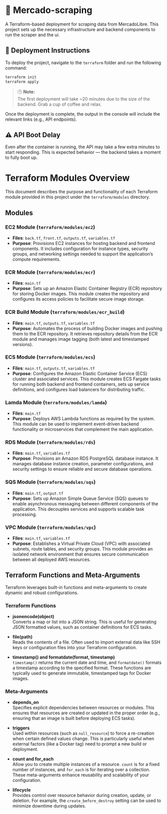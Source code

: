 # 🛒 Mercado-scraping

A Terraform-based deployment for scraping data from MercadoLibre. This project sets up the necessary infrastructure and backend components to run the scraper and the ui.

## 🚀 Deployment Instructions

To deploy the project, navigate to the `terraform` folder and run the following command:

```bash
terraform init
terraform apply
```

> 🕒 **Note:**  
> The first deployment will take ~20 minutes due to the size of the backend.
> Grab a cup of coffee and relax.

Once the deployment is complete, the output in the console will include the relevant links (e.g., API endpoints).

## ⚠️ API Boot Delay
Even after the container is running, the API may take a few extra minutes to start responding.
This is expected behavior — the backend takes a moment to fully boot up.

# Terraform Modules Overview

This document describes the purpose and functionality of each Terraform module provided in this project under the `terraform/modules` directory.

## Modules

### EC2 Module (`terraform/modules/ec2`)
- **Files**: `back.tf`, `front.tf`, `outputs.tf`, `variables.tf`
- **Purpose**: Provisions EC2 instances for hosting backend and frontend components. It includes configuration for instance types, security groups, and networking settings needed to support the application’s compute requirements.

### ECR Module (`terraform/modules/ecr`)
- **Files**: `main.tf`
- **Purpose**: Sets up an Amazon Elastic Container Registry (ECR) repository for storing Docker images. This module creates the repository and configures its access policies to facilitate secure image storage.

### ECR Build Module (`terraform/modules/ecr_build`)
- **Files**: `main.tf`, `outputs.tf`, `variables.tf`
- **Purpose**: Automates the process of building Docker images and pushing them to the ECR repository. It retrieves repository details from the ECR module and manages image tagging (both latest and timestamped versions).

### ECS Module (`terraform/modules/ecs`)
- **Files**: `main.tf`, `outputs.tf`, `variables.tf`
- **Purpose**: Configures the Amazon Elastic Container Service (ECS) cluster and associated services. This module creates ECS Fargate tasks for running both backend and frontend containers, sets up service definitions, and configures load balancers for distributing traffic.

### Lamda Module (`terraform/modules/lamda`)
- **Files**: `main.tf`
- **Purpose**: Deploys AWS Lambda functions as required by the system. This module can be used to implement event-driven backend functionality or microservices that complement the main application.

### RDS Module (`terraform/modules/rds`)
- **Files**: `main.tf`, `variables.tf`
- **Purpose**: Provisions an Amazon RDS PostgreSQL database instance. It manages database instance creation, parameter configurations, and security settings to ensure reliable and secure database operations.

### SQS Module (`terraform/modules/sqs`)
- **Files**: `main.tf`, `output.tf`
- **Purpose**: Sets up Amazon Simple Queue Service (SQS) queues to enable asynchronous messaging between different components of the application. This decouples services and supports scalable task processing.

### VPC Module (`terraform/modules/vpc`)
- **Files**: `main.tf`, `variables.tf`
- **Purpose**: Establishes a Virtual Private Cloud (VPC) with associated subnets, route tables, and security groups. This module provides an isolated network environment that ensures secure communication between all deployed AWS resources.

## Terraform Functions and Meta-Arguments

Terraform leverages built-in functions and meta-arguments to create dynamic and robust configurations.

### Terraform Functions

- **jsonencode(object)**  
  Converts a map or list into a JSON string. This is useful for generating JSON formatted values, such as container definitions for ECS tasks.

- **file(path)**  
  Reads the contents of a file. Often used to import external data like SSH keys or configuration files into your Terraform configuration.

- **timestamp() and formatdate(format, timestamp)**  
  `timestamp()` returns the current date and time, and `formatdate()` formats a timestamp according to the specified format. These functions are typically used to generate immutable, timestamped tags for Docker images.

### Meta-Arguments

- **depends_on**  
  Specifies explicit dependencies between resources or modules. This ensures that resources are created or updated in the proper order (e.g., ensuring that an image is built before deploying ECS tasks).

- **triggers**  
  Used within resources (such as `null_resource`) to force a re-creation when certain defined values change. This is particularly useful when external factors (like a Docker tag) need to prompt a new build or deployment.

- **count and for_each**  
  Allow you to create multiple instances of a resource. `count` is for a fixed number of instances, and `for_each` is for iterating over a collection. These meta-arguments enhance reusability and scalability of your configuration.

- **lifecycle**  
  Provides control over resource behavior during creation, update, or deletion. For example, the `create_before_destroy` setting can be used to minimize downtime during updates.